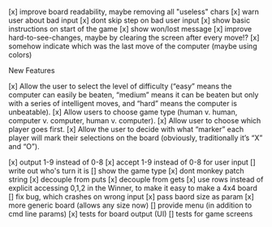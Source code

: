 [x] improve board readability, maybe removing all "useless" chars
[x] warn user about bad input
[x] dont skip step on bad user input
[x] show basic instructions on start of the game
[x] show won/lost message
[x] improve hard-to-see-changes, maybe by clearing the screen after every move!?
[x] somehow indicate which was the last move of the computer (maybe using colors)

New Features

[x] Allow the user to select the level of difficulty (“easy” means the computer can easily be beaten, “medium” means it can be beaten but only with a series of intelligent moves, and “hard” means the computer is unbeatable).
[x] Allow users to choose game type (human v. human, computer v. computer, human v. computer).
[x] Allow user to choose which player goes first.
[x] Allow the user to decide with what “marker” each player will mark their selections on the board (obviously, traditionally it’s “X” and “O”).

[x] output 1-9 instead of 0-8
[x] accept 1-9 instead of 0-8 for user input
[] write out who's turn it is
[] show the game type
[x] dont monkey patch string
[x] decouple from puts
[x] decouple from gets
[x] use rows instead of explicit accessing 0,1,2 in the Winner, to make it easy to make a 4x4 board
[] fix bug, which crashes on wrong input
[x] pass baord size as param
[x] more generic board (allows any size now)
[] provide menu (in addition to cmd line params)
[x] tests for board output (UI)
[] tests for game screens 